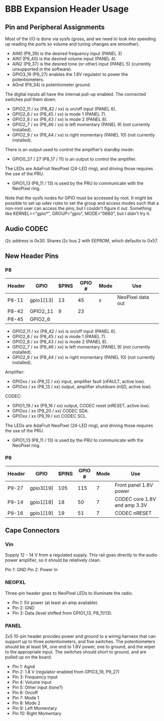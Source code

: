 # BBB Expansion Header Usage

Pin and Peripheral Assignments
------------------------------

Most of the I/O is done via sysfs (gross, and we need to look into speeding up reading the ports so volume and tuning changes are smoother).

* AIN0 (P9_39) is the desired frequency input (PANEL 3)
* AIN1 (P9_40) is the desired volume input (PANEL 4).
* AIN2 (P9_37) is the desired tone (or other) input (PANEL 5) (currently unsupported in the software).
* GPIO3\_19 (P9_27) enables the 1.8V regulator to power the potentiometers.
* AGnd (P9_34) is potentiometer ground.

The digital inputs all have the internal pull-up enabled. The connected switches pull them down.

* GPIO2\_11 / xx (P8_42 / xx) is on/off input (PANEL 6).
* GPIO2\_6 / xx (P8_45 / xx) is mode 1 (PANEL 7).
* GPIO2\_8 / xx (P8_43 / xx) is mode 2 (PANEL 8).
* GPIO2\_7 / xx (P8_46 / xx) is left momentary (PANEL 9) (not currently installed).
* GPIO2\_9 / xx (P8_44 / xx) is right momentary (PANEL 10) (not currently installed).
 
There is an output used to control the amplifier’s standby mode:

* GPIO0\_27 / 27 (P8_17 / 11) is an output to control the amplifier.

The LEDs are AdaFruit NeoPixel (24-LED ring), and driving those requires the use of the PRU.

* GPIO1\_13 (P8_11 / 13) is used by the PRU to communicate with the NeoPixel ring.

Note that the sysfs nodes for GPIO must be accessed by root. It might be possible to set up udev rules to set the group and access modes such that a non-root user can access the pins, but I couldn't figure it out. Something like KERNEL=="gpio*", GROUP="gpio", MODE="0660", but I didn't try it.

Audio CODEC
-----------
i2c address is 0x30. Shares i2c bus 2 with EEPROM, which defaults to 0x57.

New Header Pins
---------------
### P8

|Header|GPIO|$PINS	|GPIO #|Mode|Use|
|---|-------|----|-----|------|----|
|P8-11|gpio1[13]|13|45|x|NeoPixel data out|
|P8-42			|GPIO2_11	|9		|23			|
|P8-45			|GPIO2_6	|

* GPIO2\_11 / xx (P8_42 / xx) is on/off input (PANEL 6).
* GPIO2\_6 / xx (P8_45 / xx) is mode 1 (PANEL 7).
* GPIO2\_8 / xx (P8_43 / xx) is mode 2 (PANEL 8).
* GPIO2\_7 / xx (P8_46 / xx) is left momentary (PANEL 9) (not currently installed).
* GPIO2\_9 / xx (P8_44 / xx) is right momentary (PANEL 10) (not currently installed).
 
Amplifier:

* GPIOxx / xx (P8_12 / xx) input, amplifier fault (nFAULT, active low).
* GPIOxx / xx (P8_13 / xx) output, amplifier shutdown (nSD, active low).

CODEC:

* GPIO1\_19 / xx (P9_16 / xx) output, CODEC reset (nRESET, active low).
* GPIOxx / xx (P9_20 / xx) CODEC SDA.
* GPIOxx / xx (P9_19 / xx) CODEC SCL.

The LEDs are AdaFruit NeoPixel (24-LED ring), and driving those requires the use of the PRU.

* GPIO1\_13 (P8_11 / 13) is used by the PRU to communicate with the NeoPixel ring.


### P9

|Header|GPIO|$PINS	|GPIO #|Mode|Use|
|---|-------|----|-----|------|----|
|P9-27|gpio3[19]|105|115|7|Front panel 1.8V power|
|P9-14|gpio1[18]|18|50|7|CODEC core 1.8V and amp 3.3V|
|P9-16|gpio1[19]|19|51|7|CODEC nRESET|

Cape Connectors
---------------

### Vin

Supply 12 - 14 V from a regulated supply. This rail goes directly to the audio power amplifier, so it should be relatively clean.

Pin 1: GND
Pin 2: Power In

### NEOPXL

Three-pin header goes to NeoPixel LEDs to illuminate the radio.

* Pin 1: 5V power (at least an amp available).
* Pin 2: GND
* Pin 3: Data (level shifted from GPIO1\_13, P8_11/13).

### PANEL

2x5 10-pin header provides power and ground to a wiring harness that can support up to three potentiometers, and five switches. The potentiometers should be at least 5K, one end to 1.8V power, one to ground, and the wiper to the appropriate input. The switches should short to ground, and are pulled up on the board.

* Pin 1: Agnd
* Pin 2: 1.8 V (regulator enabled from GPIO3\_19, P9_27)
* Pin 3: Frequency input
* Pin 4: Volume input
* Pin 5: Other input (tone?)
* Pin 6: On/off
* Pin 7: Mode 1
* Pin 8: Mode 2
* Pin 9: Left Momentary
* Pin 10: Right Momentary

